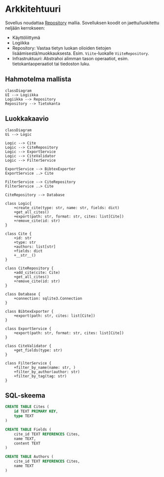 # Arkkitehtuuri

Sovellus noudattaa [Repository](https://ohjelmistotekniikka-hy.github.io/python/toteutus#repository-suunnittelumalli) mallia.
Sovelluksen koodit on jaettu/luokitettu neljään kerrokseen:

- Käyttöliittymä
- Logiikka
- Repository: Vastaa tietyn luokan olioiden tietojen lisäämisestä/muokkauksesta.
  Esim. `Viite`-luokalle `ViiteRepository`.
- Infrastruktuuri: Abstrahoi alimman tason operaatiot, esim. tietokantaoperaatiot tai tiedoston luku.

## Hahmotelma mallista

```mermaid
classDiagram
UI --> Logiikka
Logiikka --> Repository
Repository --> Tietokanta
```

## Luokkakaavio

```mermaid
classDiagram
Ui --> Logic

Logic --> Cite
Logic --> CiteRepository
Logic --> ExportService
Logic --> CiteValidator
Logic --> FilterService

ExportService --> BibtexExporter
ExportService ..> Cite

FilterService --> CiteRepository
FilterService ..> Cite

CiteRepository --> Database

class Logic{
    +create_cite(type: str, name: str, fields: dict)
    +get_all_cites()
    +export(path: str, format: str, cites: list[Cite])
    +remove_cite(id: str)
}

class Cite {
    +id: str
    +type: str
    +authors: list[str]
    +fields: dict
    +__str__()
}

class CiteRepository {
    +add_cite(cite: Cite)
    +get_all_cites()
    +remove_cite(id: str)
}

class Database {
    +connection: sqlite3.Connection
}

class BibtexExporter {
    +export(path: str, cites: list[Cite])
}

class ExportService {
    +export(path: str, format: str, cites: list[Cite])
}

class CiteValidator {
    +get_fields(type: str)
}

class FilterService {
    +filter_by_name(name: str, )
    +filter_by_author(author: str)
    +filter_by_tag(tag: str)
}
```

## SQL-skeema

```SQL
CREATE TABLE Cites (
    id TEXT PRIMARY KEY,
    type TEXT
)

CREATE TABLE Fields (
    cite_id TEXT REFERENCES Cites,
    name TEXT,
    content TEXT
)

CREATE TABLE Authors (
    cite_id TEXT REFERENCES Cites,
    name TEXT
)
```
